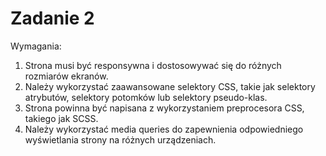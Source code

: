 # Zadanie 2

Wymagania:
1. Strona musi być responsywna i dostosowywać się do różnych rozmiarów ekranów.
2. Należy wykorzystać zaawansowane selektory CSS, takie jak selektory atrybutów, selektory potomków lub selektory pseudo-klas.
3. Strona powinna być napisana z wykorzystaniem preprocesora CSS, takiego jak SCSS.
4. Należy wykorzystać media queries do zapewnienia odpowiedniego wyświetlania strony na różnych urządzeniach.
